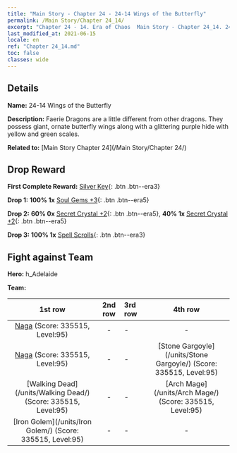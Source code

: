```yaml
---
title: "Main Story - Chapter 24 - 24-14 Wings of the Butterfly"
permalink: /Main Story/Chapter 24_14/
excerpt: "Chapter 24 - 14. Era of Chaos  Main Story - Chapter 24_14. 24-14 Wings of the Butterfly"
last_modified_at: 2021-06-15
locale: en
ref: "Chapter 24_14.md"
toc: false
classes: wide
---
```


## Details

 **Name:** 24-14 Wings of the Butterfly

 **Description:** Faerie Dragons are a little different from other dragons. They possess giant, ornate butterfly wings along with a glittering purple hide with yellow and green scales.

 **Related to:** [Main Story Chapter 24](/Main Story/Chapter 24/)

## Drop Reward

 **First Complete Reward:** [Silver Key](/Items/con_693/){: .btn .btn--era3}

 **Drop 1:** **100% 1x** [Soul Gems +3](/Items/mat_86/){: .btn .btn--era5}

 **Drop 2:** **60% 0x** [Secret Crystal +2](/Items/mat_80/){: .btn .btn--era5}, **40% 1x** [Secret Crystal +2](/Items/mat_80/){: .btn .btn--era5}

 **Drop 3:** **100% 1x** [Spell Scrolls](/Items/con_694/){: .btn .btn--era3}


## Fight against Team
 **Hero:** h_Adelaide

 **Team:**


  | 1st row | 2nd row | 3rd row | 4th row |
  |:----:|:----:|:----|:----:|
  | [Naga](/units/Naga/) (Score: 335515, Level:95)  | - | - | - |
  | [Naga](/units/Naga/) (Score: 335515, Level:95)  | - | - | [Stone Gargoyle](/units/Stone Gargoyle/) (Score: 335515, Level:95)  |
  | [Walking Dead](/units/Walking Dead/) (Score: 335515, Level:95)  | - | - | [Arch Mage](/units/Arch Mage/) (Score: 335515, Level:95)  |
  | [Iron Golem](/units/Iron Golem/) (Score: 335515, Level:95)  | - | - | - |


